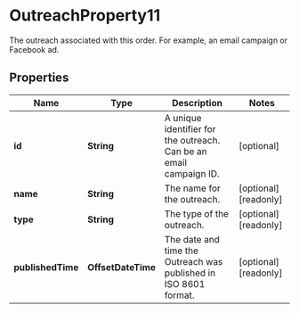 

# OutreachProperty11

The outreach associated with this order. For example, an email campaign or Facebook ad.

## Properties

| Name | Type | Description | Notes |
|------------ | ------------- | ------------- | -------------|
|**id** | **String** | A unique identifier for the outreach. Can be an email campaign ID. |  [optional] |
|**name** | **String** | The name for the outreach. |  [optional] [readonly] |
|**type** | **String** | The type of the outreach. |  [optional] [readonly] |
|**publishedTime** | **OffsetDateTime** | The date and time the Outreach was published in ISO 8601 format. |  [optional] [readonly] |



